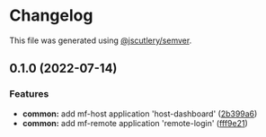 # Changelog

This file was generated using [@jscutlery/semver](https://github.com/jscutlery/semver).

## 0.1.0 (2022-07-14)


### Features

* **common:** add mf-host application 'host-dashboard' ([2b399a6](https://github.com/steflen/zonk/commit/2b399a674db5a61c980f107cbdeb41db2eff97b2))
* **common:** add mf-remote application 'remote-login' ([fff9e21](https://github.com/steflen/zonk/commit/fff9e21df816d982a2ebdeb7196a0a77a729e33a))
